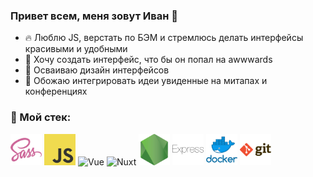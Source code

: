 ### Привет всем, меня зовут Иван 👋

- 🔥  Люблю JS, верстать по БЭМ и стремлюсь делать интерфейсы красивыми и удобными
- 🎯  Хочу создать интерфейс, что бы он попал на awwwards
- 🔞  Осваиваю дизайн интерфейсов
- 🏫  Обожаю интегрировать идеи увиденные на митапах и конференциях

### 🔨 Мой стек:

<p>
<img src="https://raw.githubusercontent.com/github/explore/80688e429a7d4ef2fca1e82350fe8e3517d3494d/topics/sass/sass.png" alt="Saas" height="50">
<img src="https://raw.githubusercontent.com/github/explore/80688e429a7d4ef2fca1e82350fe8e3517d3494d/topics/javascript/javascript.png" alt="Javascript" height="50">
<img src="https://user-images.githubusercontent.com/54720503/145092951-d6bcecc5-f4ad-4d6e-8b78-84ae588b6225.png" alt="Vue" height="50">
<img src="https://user-images.githubusercontent.com/54720503/145092770-fd67442a-1b24-4985-a47b-15df6726a9b2.png" alt="Nuxt" height="50">
<img src="https://raw.githubusercontent.com/github/explore/80688e429a7d4ef2fca1e82350fe8e3517d3494d/topics/nodejs/nodejs.png" alt="NodeJS" height="50">
<img src="https://raw.githubusercontent.com/github/explore/80688e429a7d4ef2fca1e82350fe8e3517d3494d/topics/express/express.png" alt="Express" height="50">
<img src="https://raw.githubusercontent.com/github/explore/80688e429a7d4ef2fca1e82350fe8e3517d3494d/topics/docker/docker.png" alt="Docker" height="50">
<img src="https://raw.githubusercontent.com/github/explore/80688e429a7d4ef2fca1e82350fe8e3517d3494d/topics/git/git.png" alt="git" height="50">
</p>
